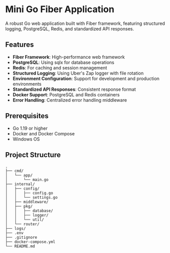 # Mini Go Fiber Application

A robust Go web application built with Fiber framework, featuring structured logging, PostgreSQL, Redis, and standardized API responses.

## Features

- **Fiber Framework**: High-performance web framework
- **PostgreSQL**: Using sqlx for database operations
- **Redis**: For caching and session management
- **Structured Logging**: Using Uber's Zap logger with file rotation
- **Environment Configuration**: Support for development and production environments
- **Standardized API Responses**: Consistent response format
- **Docker Support**: PostgreSQL and Redis containers
- **Error Handling**: Centralized error handling middleware

## Prerequisites

- Go 1.19 or higher
- Docker and Docker Compose
- Windows OS

## Project Structure

```plaintext
.
├── cmd/
│   └── app/
│       └── main.go
├── internal/
│   ├── config/
│   │   ├── config.go
│   │   └── settings.go
│   ├── middleware/
│   ├── pkg/
│   │   ├── database/
│   │   ├── logger/
│   │   └── util/
│   └── router/
├── logs/
├── .env
├── .gitignore
├── docker-compose.yml
└── README.md